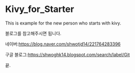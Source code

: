 # Kivy_for_Starter
This is example for the new person who starts with kivy.

블로그를 참고해주시면 됩니다.

네이버:https://blog.naver.com/shwotjd14/221764283396

구글 블로그:https://shwoghk14.blogspot.com/search/label/Git

끝.
